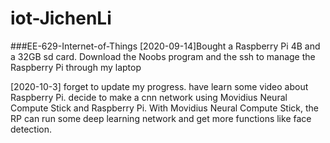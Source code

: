 # iot-JichenLi
###EE-629-Internet-of-Things
[2020-09-14]Bought a Raspberry Pi 4B and a 32GB sd card. Download the Noobs program and the ssh to manage the Raspberry Pi through my laptop

[2020-10-3] forget to update my progress. have learn some video about Raspberry Pi. decide to make a cnn network using Movidius Neural Compute Stick and Raspberry Pi. With Movidius Neural Compute Stick, the RP can run some deep learning network and get more functions like face detection.
